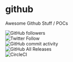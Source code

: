 # github

Awesome Github Stuff / POCs

![GitHub followers](https://img.shields.io/github/followers/diegopacheco?style=social) <BR/>
![Twitter Follow](https://img.shields.io/twitter/follow/diego_pacheco?style=social) <BR/>
![GitHub commit activity](https://img.shields.io/github/commit-activity/m/diegopacheco/java-pocs) <BR/>
![GitHub All Releases](https://img.shields.io/github/downloads/diegopacheco/github/total) <BR/>
![CircleCI](https://img.shields.io/circleci/build/github/diegopacheco/github/master)
